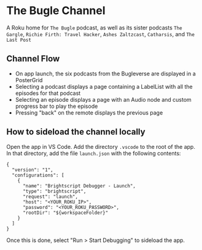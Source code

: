 # The Bugle Channel

A Roku home for `The Bugle` podcast, as well as its sister podcasts `The Gargle`, `Richie Firth: Travel Hacker`, `Ashes Zaltzcast`, `Catharsis`, and `The Last Post`

## Channel Flow

* On app launch, the six podcasts from the Bugleverse are displayed in a PosterGrid
* Selecting a podcast displays a page containing a LabelList with all the episodes for that podcast
* Selecting an episode displays a page with an Audio node and custom progress bar to play the episode
* Pressing "back" on the remote displays the previous page

## How to sideload the channel locally

Open the app in VS Code. Add the directory `.vscode` to the root of the app. In that directory, add the file `launch.json` with the following contents:

```
{
  "version": "1",
  "configurations": [
    {
      "name": "Brightscript Debugger - Launch",
      "type": "brightscript",
      "request": "launch",
      "host": "<YOUR_ROKU_IP>",
      "password": "<YOUR_ROKU_PASSWORD>",
      "rootDir": "${workspaceFolder}"
    }
  ]
}
```

Once this is done, select "Run > Start Debugging" to sideload the app.
